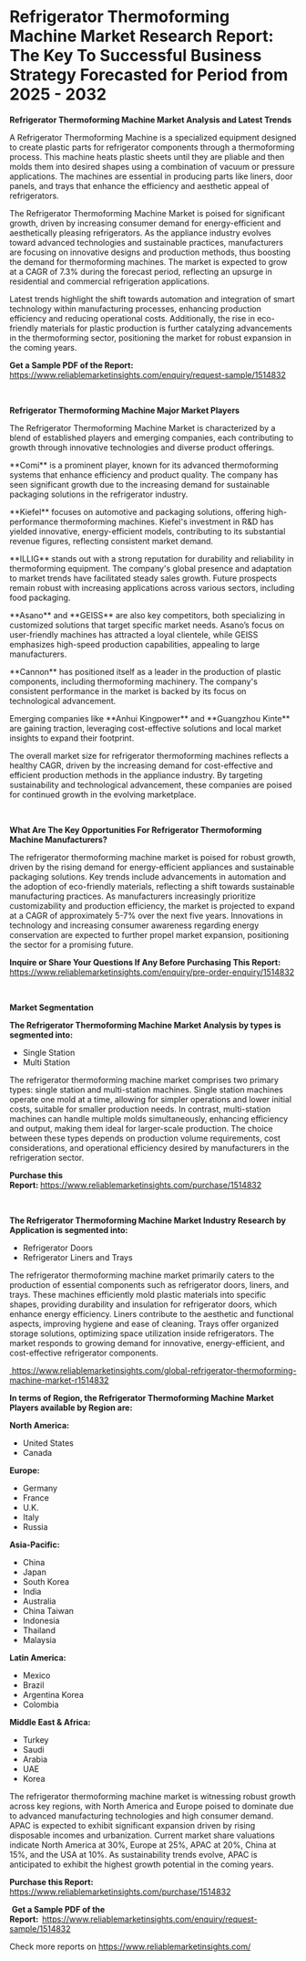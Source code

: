 <p><h1>Refrigerator Thermoforming Machine Market Research Report: The Key To Successful Business Strategy Forecasted for Period from 2025 - 2032</h1></p><p><strong>Refrigerator Thermoforming Machine Market Analysis and Latest Trends</strong></p>
<p><p>A Refrigerator Thermoforming Machine is a specialized equipment designed to create plastic parts for refrigerator components through a thermoforming process. This machine heats plastic sheets until they are pliable and then molds them into desired shapes using a combination of vacuum or pressure applications. The machines are essential in producing parts like liners, door panels, and trays that enhance the efficiency and aesthetic appeal of refrigerators.</p><p>The Refrigerator Thermoforming Machine Market is poised for significant growth, driven by increasing consumer demand for energy-efficient and aesthetically pleasing refrigerators. As the appliance industry evolves toward advanced technologies and sustainable practices, manufacturers are focusing on innovative designs and production methods, thus boosting the demand for thermoforming machines. The market is expected to grow at a CAGR of 7.3% during the forecast period, reflecting an upsurge in residential and commercial refrigeration applications. </p><p>Latest trends highlight the shift towards automation and integration of smart technology within manufacturing processes, enhancing production efficiency and reducing operational costs. Additionally, the rise in eco-friendly materials for plastic production is further catalyzing advancements in the thermoforming sector, positioning the market for robust expansion in the coming years.</p></p>
<p><strong>Get a Sample PDF of the Report:&nbsp;</strong> <a href="https://www.reliablemarketinsights.com/enquiry/request-sample/1514832?utm_campaign=2956&utm_medium=2&utm_source=Github&utm_content=ia&utm_term=29032025&utm_id=refrigerator-thermoforming-machine">https://www.reliablemarketinsights.com/enquiry/request-sample/1514832</a></p>
<p>&nbsp;</p>
<p><strong>Refrigerator Thermoforming Machine Major Market Players</strong></p>
<p><p>The Refrigerator Thermoforming Machine Market is characterized by a blend of established players and emerging companies, each contributing to growth through innovative technologies and diverse product offerings.</p><p>**Comi** is a prominent player, known for its advanced thermoforming systems that enhance efficiency and product quality. The company has seen significant growth due to the increasing demand for sustainable packaging solutions in the refrigerator industry.</p><p>**Kiefel** focuses on automotive and packaging solutions, offering high-performance thermoforming machines. Kiefel's investment in R&D has yielded innovative, energy-efficient models, contributing to its substantial revenue figures, reflecting consistent market demand.</p><p>**ILLIG** stands out with a strong reputation for durability and reliability in thermoforming equipment. The company's global presence and adaptation to market trends have facilitated steady sales growth. Future prospects remain robust with increasing applications across various sectors, including food packaging.</p><p>**Asano** and **GEISS** are also key competitors, both specializing in customized solutions that target specific market needs. Asano’s focus on user-friendly machines has attracted a loyal clientele, while GEISS emphasizes high-speed production capabilities, appealing to large manufacturers.</p><p>**Cannon** has positioned itself as a leader in the production of plastic components, including thermoforming machinery. The company's consistent performance in the market is backed by its focus on technological advancement.</p><p>Emerging companies like **Anhui Kingpower** and **Guangzhou Kinte** are gaining traction, leveraging cost-effective solutions and local market insights to expand their footprint.</p><p>The overall market size for refrigerator thermoforming machines reflects a healthy CAGR, driven by the increasing demand for cost-effective and efficient production methods in the appliance industry. By targeting sustainability and technological advancement, these companies are poised for continued growth in the evolving marketplace.</p></p>
<p>&nbsp;</p>
<p><strong>What Are The Key Opportunities For Refrigerator Thermoforming Machine Manufacturers?</strong></p>
<p><p>The refrigerator thermoforming machine market is poised for robust growth, driven by the rising demand for energy-efficient appliances and sustainable packaging solutions. Key trends include advancements in automation and the adoption of eco-friendly materials, reflecting a shift towards sustainable manufacturing practices. As manufacturers increasingly prioritize customizability and production efficiency, the market is projected to expand at a CAGR of approximately 5-7% over the next five years. Innovations in technology and increasing consumer awareness regarding energy conservation are expected to further propel market expansion, positioning the sector for a promising future.</p></p>
<p><strong>Inquire or Share Your Questions If Any Before Purchasing This Report:</strong> <a href="https://www.reliablemarketinsights.com/enquiry/pre-order-enquiry/1514832?utm_campaign=2956&utm_medium=2&utm_source=Github&utm_content=ia&utm_term=29032025&utm_id=refrigerator-thermoforming-machine">https://www.reliablemarketinsights.com/enquiry/pre-order-enquiry/1514832</a></p>
<p>&nbsp;</p>
<p><strong>Market Segmentation</strong></p>
<p><strong>The Refrigerator Thermoforming Machine Market Analysis by types is segmented into:</strong></p>
<p><ul><li>Single Station</li><li>Multi Station</li></ul></p>
<p><p>The refrigerator thermoforming machine market comprises two primary types: single station and multi-station machines. Single station machines operate one mold at a time, allowing for simpler operations and lower initial costs, suitable for smaller production needs. In contrast, multi-station machines can handle multiple molds simultaneously, enhancing efficiency and output, making them ideal for larger-scale production. The choice between these types depends on production volume requirements, cost considerations, and operational efficiency desired by manufacturers in the refrigeration sector.</p></p>
<p><strong>Purchase this Report:&nbsp;</strong><a href="https://www.reliablemarketinsights.com/purchase/1514832?utm_campaign=2956&utm_medium=2&utm_source=Github&utm_content=ia&utm_term=29032025&utm_id=refrigerator-thermoforming-machine">https://www.reliablemarketinsights.com/purchase/1514832</a></p>
<p>&nbsp;</p>
<p><strong>The Refrigerator Thermoforming Machine Market Industry Research by Application is segmented into:</strong></p>
<p><ul><li>Refrigerator Doors</li><li>Refrigerator Liners and Trays</li></ul></p>
<p><p>The refrigerator thermoforming machine market primarily caters to the production of essential components such as refrigerator doors, liners, and trays. These machines efficiently mold plastic materials into specific shapes, providing durability and insulation for refrigerator doors, which enhance energy efficiency. Liners contribute to the aesthetic and functional aspects, improving hygiene and ease of cleaning. Trays offer organized storage solutions, optimizing space utilization inside refrigerators. The market responds to growing demand for innovative, energy-efficient, and cost-effective refrigerator components.</p></p>
<p><a href="https://www.reliablemarketinsights.com/global-refrigerator-thermoforming-machine-market-r1514832?utm_campaign=2956&utm_medium=2&utm_source=Github&utm_content=ia&utm_term=29032025&utm_id=refrigerator-thermoforming-machine">&nbsp;https://www.reliablemarketinsights.com/global-refrigerator-thermoforming-machine-market-r1514832</a></p>
<p><strong>In terms of Region, the Refrigerator Thermoforming Machine Market Players available by Region are:</strong></p>
<p>
    <p> <strong> North America: </strong>
        <ul>
            <li>United States</li>
            <li>Canada</li>
        </ul>
        </p> 
    <p> <strong> Europe: </strong>
        <ul>
            <li>Germany</li>
            <li>France</li>
            <li>U.K.</li>
            <li>Italy</li>
            <li>Russia</li>
        </ul>
        </p> 
    <p> <strong> Asia-Pacific: </strong>
        <ul>
            <li>China</li>
            <li>Japan</li>
            <li>South Korea</li>
            <li>India</li>
            <li>Australia</li>
            <li>China Taiwan</li>
            <li>Indonesia</li>
            <li>Thailand</li>
            <li>Malaysia</li>
        </ul>
        </p> 
    <p> <strong> Latin America: </strong>
        <ul>
            <li>Mexico</li>
            <li>Brazil</li>
            <li>Argentina Korea</li>
            <li>Colombia</li>
        </ul>
        </p> 
    <p> <strong> Middle East & Africa: </strong>
        <ul>
            <li>Turkey</li>
            <li>Saudi</li>
            <li>Arabia</li>
            <li>UAE</li>
            <li>Korea</li>
        </ul>
    </p>
    </p>
<p><p>The refrigerator thermoforming machine market is witnessing robust growth across key regions, with North America and Europe poised to dominate due to advanced manufacturing technologies and high consumer demand. APAC is expected to exhibit significant expansion driven by rising disposable incomes and urbanization. Current market share valuations indicate North America at 30%, Europe at 25%, APAC at 20%, China at 15%, and the USA at 10%. As sustainability trends evolve, APAC is anticipated to exhibit the highest growth potential in the coming years.</p></p>
<p><strong>Purchase this Report: </strong><a href="https://www.reliablemarketinsights.com/purchase/1514832?utm_campaign=2956&utm_medium=2&utm_source=Github&utm_content=ia&utm_term=29032025&utm_id=refrigerator-thermoforming-machine">https://www.reliablemarketinsights.com/purchase/1514832</a></p>
<p>&nbsp;<strong>Get a Sample PDF of the Report:&nbsp;&nbsp;</strong><a href="https://www.reliablemarketinsights.com/enquiry/request-sample/1514832?utm_campaign=2956&utm_medium=2&utm_source=Github&utm_content=ia&utm_term=29032025&utm_id=refrigerator-thermoforming-machine">https://www.reliablemarketinsights.com/enquiry/request-sample/1514832</a></p>
<p><strong></strong></p>
<p>Check more reports on <a href="https://www.reliablemarketinsights.com/?utm_campaign=2956&utm_medium=2&utm_source=Github&utm_content=ia&utm_term=29032025&utm_id=refrigerator-thermoforming-machine">https://www.reliablemarketinsights.com/</a></p>